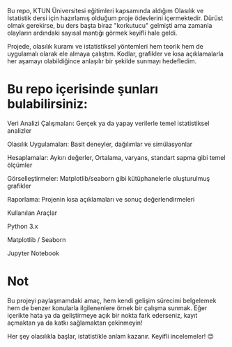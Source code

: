 Bu repo, KTUN Üniversitesi eğitimleri kapsamında aldığım Olasılık ve İstatistik dersi için hazırlamış olduğum proje ödevlerini içermektedir. Dürüst olmak gerekirse, bu ders başta biraz "korkutucu" gelmişti ama zamanla olayların ardındaki sayısal mantığı görmek keyifli hale geldi.

Projede, olasılık kuramı ve istatistiksel yöntemleri hem teorik hem de uygulamalı olarak ele almaya çalıştım. Kodlar, grafikler ve kısa açıklamalarla her aşamayı olabildiğince anlaşılır bir şekilde sunmayı hedefledim.


# Bu repo içerisinde şunları bulabilirsiniz:

 Veri Analizi Çalışmaları: Gerçek ya da yapay verilerle temel istatistiksel analizler

 Olasılık Uygulamaları: Basit deneyler, dağılımlar ve simülasyonlar

 Hesaplamalar: Aykırı değerler, Ortalama, varyans, standart sapma gibi temel ölçümler

 Görselleştirmeler: Matplotlib/seaborn gibi kütüphanelerle oluşturulmuş grafikler

 Raporlama: Projenin kısa açıklamaları ve sonuç değerlendirmeleri

Kullanılan Araçlar

Python 3.x

Matplotlib / Seaborn

Jupyter Notebook

# Not

Bu projeyi paylaşmamdaki amaç, hem kendi gelişim sürecimi belgelemek hem de benzer konularla ilgilenenlere örnek bir çalışma sunmak. Eğer içerikte hata ya da geliştirmeye açık bir nokta fark ederseniz, kayıt açmaktan ya da katkı sağlamaktan çekinmeyin!

Her şey olasılıkla başlar, istatistikle anlam kazanır.
Keyifli incelemeler! 😊
